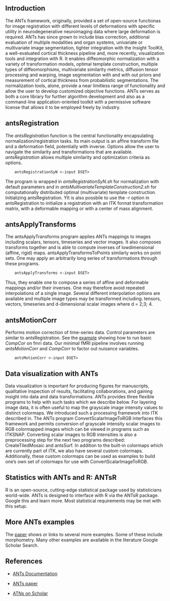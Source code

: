 ## Introduction

The ANTs framework, originally, provided a set of open-source functionas for image registration with different levels of deformations with specific utility in neurodegenerative neuroimaging data where large deformation is required. ANTs has since grown to include bias correction, additional evaluation of multiple modalities and organ systems, univariate or multivariate image segmentation, tighter integration with the Insight ToolKit, a well-evaluated cortical thickness pipeline and, more recently, visualization tools and integration with R. It enables diffeomorphic normalization with a variety of transformation models, optimal template construction, multiple types of diffeomorphisms, multivariate similarity metrics, diffusion tensor processing and warping, image segmentation with and with out priors and measurement of cortical thickness from probabilistic segmentations. The normalization tools, alone, provide a near limitless range of functionality and allow the user to develop customized objective functions. ANTs serves as both a core library for further algorithm development and also as a command-line application-oriented toolkit with a permissive software license that allows it to be employed freely by industry.  

## antsRegistration 
The *antsRegistration* function is the central functionality encapsulating normalization/registration tasks. Its main output is an affine transform file and a deformation field, potentially with inverse. Options allow the user to navigate the similarity and transformations that are available. *antsRegistration* allows multiple similarity and optimization criteria as options. 

  
        antsRegistrationSyN <-input DSET>


The program is wrapped in *antsRegistrationSyN.sh* for normalization with default parameters and in *antsMultivariateTemplateConstruction2.sh* for computationally distributed optimal (multivariate) template construction. Initializing antsRegistration. YIt is also possbile to use the -r option in antsRegistration to initialize a registration with an ITK format transformation matrix, with a deformable mapping or with a center of mass alignment. 

##  antsApplyTransforms 
The antsApplyTransforms program applies ANTs mappings to images including scalars, tensors, timeseries and vector images. It also composes transforms together and is able to compute inverses of lowdimensional (affine, rigid) maps. antsApplyTransformsToPoints similarly works on point sets. One may apply an arbitrarily long series of transformations through these programs.

  
        antsApplyTransforms <-input DSET>


Thus, they enable one to compose a series of affine and deformable mappings
and/or their inverses. One may therefore avoid repeated interpolations of a single image. Several different interpolation options are available and multiple image types may be transformed including: tensors, vectors, timeseries and d-dimensional scalar images where d = 2;3; 4.

##  antsMotionCorr 

Performs motion correction of time-series data. Control parameters are similar to antsRegistration. See the [example](http://stnava.github.io/fMRIANTs/) showing how to run basic *CompCor* on fmri data. Our minimal fMRI pipeline involves running *antsMotionCorr* and *CompCorr* to factor out nuisance variables.
  
        antsMotionCorr <-input DSET>


## Data visualization with ANTs

Data visualization is important for producing figures for manuscripts, qualitative inspection of results, facilitating collaborations, and gaining insight into data and data transformations. ANTs provides three flexible programs to help with such tasks which we describe below. For layering image data, it is often useful to map the grayscale image intensity values to distinct colormaps. We introduced such a processing framework into ITK described in. The ANTs program ConvertScalarImageToRGB interfaces this framework and permits conversion of grayscale intensity scalar images to RGB colormapped images which can be viewed in programs such as ITKSNAP. Converting scalar images to RGB intensities is also a preprocessing step for the next two programs described: CreateTiledMosaic and antsSurf. In addition to the built-in colormaps which are currently part of ITK, we also have several custom colormaps. Additionally, these custom colormaps can be used as examples to build one’s own set of colormaps for use with ConvertScalarImageToRGB.

## Statistics with ANTs and R: ANTsR
R is an open-source, cutting-edge statistical package used by statisticians world-wide. ANTs is designed to interface with R via the ANTsR package. Google this and learn more. Most statistical requirements may be met with this setup.

## More ANTs examples
The [paper](http://journal.frontiersin.org/Journal/10.3389/fninf.2014.00044/abstract) shows or links to several more examples. Some of these include morphometry. Many other examples are available in the literature Google Scholar Search.

## References

+ [ANTs Documentation](http://stnava.github.io/ANTs/)

+ [ANTs paper](http://journal.frontiersin.org/Journal/10.3389/fninf.2014.00044/abstract) 

+ [ATNs on Scholar](https://scholar.google.com/citations?user=ox-mhOkAAAAJ&hl=en)

